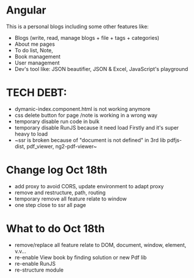 # Angular

This is a personal blogs including some other features like:
- Blogs (write, read, manage blogs + file + tags + categories)
- About me pages
- To do list, Note, 
- Book management
- User management
- Dev's tool like: JSON beautifier, JSON & Excel, JavaScript's playground

# TECH DEBT:
- dymanic-index.component.html is not working anymore
- css delete button for page /note is working in a wrong way
- temporary disable run code in bulk
- temporary disable RunJS because it need load Firstly and it's super heavy to load
- ~ssr is broken because of "document is not defined" in 3rd lib pdfjs-dist, pdf_viewer, ng2-pdf-viewer~

# Change log Oct 18th
- add proxy to avoid CORS, update environment to adapt proxy
- remove and restructure, path, routing
- temporary remove all feature relate to window
- one step close to ssr all page
# What to do Oct 18th
- remove/replace all feature relate to DOM, document, window, element, v.v...
- re-enable View book by finding solution or new Pdf lib
- re-enable RunJS
- re-structure module
